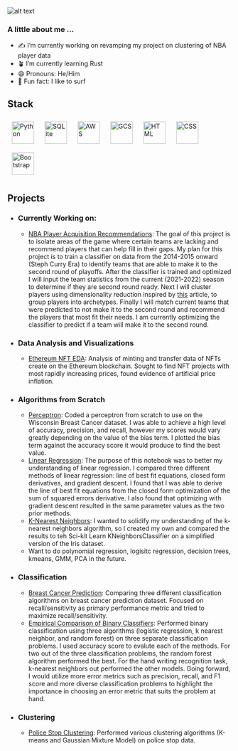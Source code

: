 ![alt text](https://raw.github.com/chrisnish4/chrisnish4/main/header.png?raw=true)

### A little about me ...

- :writing_hand: I’m currently working on revamping my project on clustering of NBA player data
- :potted_plant: I’m currently learning Rust
- 😄 Pronouns: He/Him
- :ocean: Fun fact: I like to surf 

## Stack
<div align='left'>
<img style='margin:10px' src='https://profilinator.rishav.dev/skills-assets/python-original.svg' alt='Python' height='50' /> 
<img style='margin:10px' src='https://www.pinpng.com/pngs/m/561-5614152_sqlite-square-icon-sqlite-logo-hd-png-download.png' alt='SQLite' height='50' /> 
<img style='margin:10px' src='https://profilinator.rishav.dev/skills-assets/amazonwebservices-original-wordmark.svg' alt='AWS' height='50' />
<img style='margin:10px' src='https://profilinator.rishav.dev/skills-assets/google_cloud-icon.svg' alt='GCS' height='50' />
<img style='margin:10px' src='https://profilinator.rishav.dev/skills-assets/html5-original-wordmark.svg' alt='HTML' height='50' />
<img style='margin:10px' src='https://profilinator.rishav.dev/skills-assets/css3-original-wordmark.svg' alt='CSS' height='50' />
<img style='margin:10px' src='https://profilinator.rishav.dev/skills-assets/bootstrap-plain.svg' alt='Bootstrap' height='50' />
</div>

## Projects
- ### Currently Working on: 
  - [NBA Player Acquisition Recommendations](https://github.com/chrisnish4/nba_player_acquisition_recommendation): The goal of this project is to isolate areas of the game where certain teams are lacking and recommend players that can help fill in their gaps. My plan for this project is to train a classifier on data from the 2014-2015 onward (Steph Curry Era) to identify teams that are able to make it to the second round of playoffs. After the classifier is trained and optimized I will input the team statistics from the current (2021-2022) season to determine if they are second round ready. Next I will cluster players using dimensionality reduction inspired by [this](https://www.google.com/search?q=nba+player+clustering&rlz=1C5CHFA_enUS892US892&oq=nba+player+clustering&aqs=chrome..69i57j35i39l2j46i67i131i433j69i60l4.2464j1j7&sourceid=chrome&ie=UTF-8) article, to group players into archetypes. Finally I will match current teams that were predicted to not make it to the second round and recommend the players that most fit their needs. I am currently optimizing the classifier to predict if a team will make it to the second round.

- ### Data Analysis and Visualizations 
  - [Ethereum NFT EDA](https://github.com/chrisnish4/ethereum_NFT_EDA): Analysis of minting and transfer data of NFTs create on the Ethereum blockchain. Sought to find NFT projects with most rapidly increasing prices, found evidence of artificial price inflation.

- ### Algorithms from Scratch
  - [Perceptron](https://github.com/chrisnish4/perceptron): Coded a perceptron from scratch to use on the Wisconsin Breast Cancer dataset. I was able to achieve a high level of accuracy, precision, and recall, however my scores would vary greatly depending on the value of the bias term. I plotted the bias term against the accuracy score it would produce to find the best value.
  - [Linear Regression](https://github.com/chrisnish4/linear_regression_scratch): The purpose of this notebook was to better my understanding of linear regression. I compared three different methods of linear regression: line of best fit equations, closed form derivatives, and gradient descent. I found that I was able to derive the line of best fit equations from the closed form optimization of the sum of squared errors derivative. I also found that optimizing with gradient descent resulted in the same parameter values as the two prior methods.
  - [K-Nearest Neighbors](https://github.com/chrisnish4/knn_scratch): I wanted to solidify my understanding of the k-nearest neighbors algorithm, so I created my own and compared the results to teh Sci-kit Learn KNeighborsClassifier on a simplified version of the Iris dataset. 
  - Want to do polynomial regression, logisitc regression, decision trees, kmeans, GMM, PCA in the future.

- ### Classification 
  - [Breast Cancer Prediction](https://github.com/chrisnish4/breast_cancer_pred): Comparing three different classification algorithms on breast cancer prediction dataset. Focused on recall/sensitivity as primary performance metric and tried to maximize recall/sensitivity. 
  - [Empirical Comparison of Binary Classifiers](https://github.com/chrisnish4/Empirical-Comparison-Supervised-Learning-): Performed binary classification using three algorithms (logistic regression, k nearest neighbor, and random forest) on three separate classification problems. I used accuracy score to evalute each of the methods. For two out of the three classification problems, the random forest algorithm performed the best. For the hand writing recognition task, k-nearest neighbors out performed the other models. Going forward, I would utilize more error metrics such as precision, recall, and F1 score and more diverse classification problems to highlight the importance in choosing an error metric that suits the problem at hand. 

- ### Clustering
  - [Police Stop Clustering](https://github.com/chrisnish4/Police_Stop_EDA): Performed various clustering algorithms (K-means and Gaussian Mixture Model) on police stop data. 


<!--
for future reference: https://www.hackerrank.com/domains/ai?filters%5Bsubdomains%5D%5B%5D=machine-learning
**chrisnish4/chrisnish4** is a ✨ _special_ ✨ repository because its `README.md` (this file) appears on your GitHub profile.

Here are some ideas to get you started:

- 🔭 I’m currently working on Exploratory Analysis of NFT Market
- 🌱 I’m currently learning Rust
- 👯 I’m looking to collaborate on ...
- 🤔 I’m looking for help with ...
- 💬 Ask me about ...
- 📫 How to reach me: ...
- 😄 Pronouns: He/Him
- ⚡ Fun fact: ...
-->

